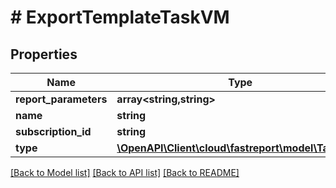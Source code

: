 # # ExportTemplateTaskVM

## Properties

Name | Type | Description | Notes
------------ | ------------- | ------------- | -------------
**report_parameters** | **array<string,string>** |  | [optional]
**name** | **string** |  | [optional]
**subscription_id** | **string** |  | [optional]
**type** | [**\OpenAPI\Client\cloud\fastreport\model\TaskType**](TaskType.md) |  | [optional]

[[Back to Model list]](../../README.md#models) [[Back to API list]](../../README.md#endpoints) [[Back to README]](../../README.md)
